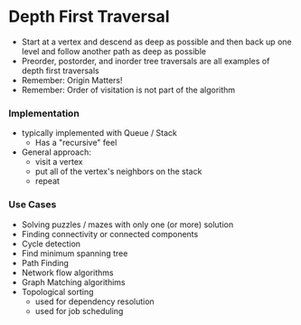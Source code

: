 # Depth First Traversal

* Start at a vertex and descend as deep as possible and then back up one level and follow another path as deep as possible
* Preorder, postorder, and inorder tree traversals are all examples of depth first traversals
* Remember: Origin Matters!
* Remember: Order of visitation is not part of the algorithm

### Implementation

* typically implemented with Queue / Stack
  * Has a "recursive" feel
* General approach:
  * visit a vertex
  * put all of the vertex's neighbors on the stack
  * repeat

### Use Cases

* Solving puzzles / mazes with only one (or more) solution
* Finding connectivity or connected components
* Cycle detection
* Find minimum spanning tree
* Path Finding
* Network flow algorithms
* Graph Matching algorithims
* Topological sorting
  * used for dependency resolution
  * used for job scheduling
